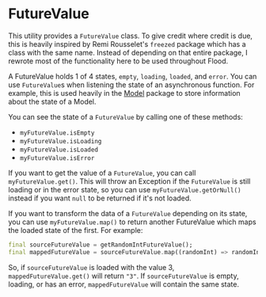 # FutureValue

This utility provides a `FutureValue` class. To give credit where credit is due, this is heavily inspired by Remi Rousselet's `freezed` package which has a class with the same name. Instead of depending on that entire package, I rewrote most of the functionality here to be used throughout Flood.

A FutureValue holds 1 of 4 states, `empty`, `loading`, `loaded`, and `error`. You can use `FutureValue`s when listening the state of an asynchronous function. For example, this is used heavily in the [Model](../../../../../model/model_core/README.md) package to store information about the state of a Model.

You can see the state of a `FutureValue` by calling one of these methods:

- `myFutureValue.isEmpty`
- `myFutureValue.isLoading`
- `myFutureValue.isLoaded`
- `myFutureValue.isError`

If you want to get the value of a `FutureValue`, you can call `myFutureValue.get()`. This will throw an Exception if the `FutureValue` is still loading or in the error state, so you can use `myFutureValue.getOrNull()` instead if you want `null` to be returned if it's not loaded.

If you want to transform the data of a `FutureValue` depending on its state, you can use `myFutureValue.map()` to return another FutureValue which maps the loaded state of the first. For example:

```dart
final sourceFutureValue = getRandomIntFutureValue();
final mappedFutureValue = sourceFutureValue.map((randomInt) => randomInt.toString());
```

So, if `sourceFutureValue` is loaded with the value 3, `mappedFutureValue.get()` will return `"3"`. If `sourceFutureValue` is empty, loading, or has an error, `mappedFutureValue` will contain the same state.
